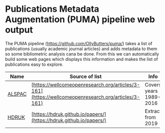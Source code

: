 # Publications Metadata Augmentation (PUMA) pipeline web output

The PUMA pipeline (https://github.com/OllyButters/puma/) takes a list of publications (usually academic journal articles) and adds metadata to them so some bibliometric analysis cana be done. From this we can automatically build some web pages which displays this information and makes the list of publications easy to explore.


| Name                                                                | Source of list                                            | Info | Link             |
| ---                                                                 | ---                                                       | ---  | ---              | 
| [ALSPAC](http://www.bristol.ac.uk/alspac/researchers/publications/) | [https://wellcomeopenresearch.org/articles/3-161](https://wellcomeopenresearch.org/articles/3-161) | Covers years 1989-2016| [alspac](alspac) | 
| [HDRUK](https://www.hdruk.ac.uk/research/publications/)             | [https://hdruk.github.io/papers/](https://hdruk.github.io/papers/)                 | Extract from 2019 | [hdruk](alspac)  |

